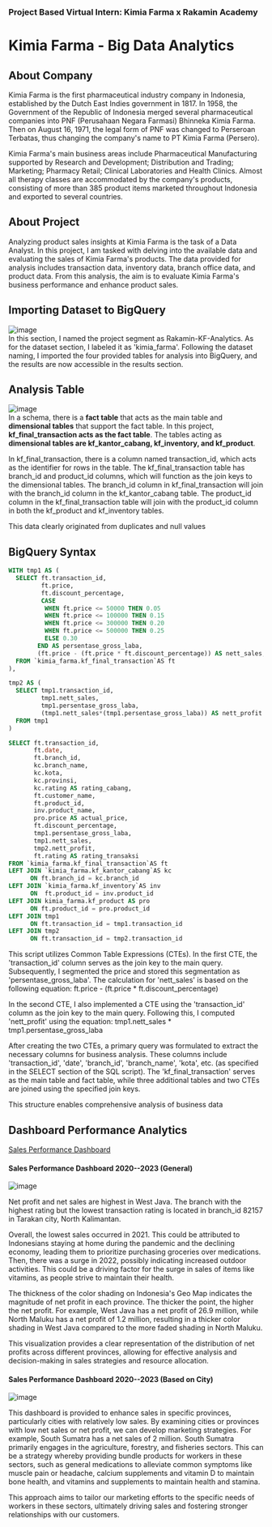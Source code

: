 ### Project Based Virtual Intern: Kimia Farma x Rakamin Academy

# **Kimia Farma - Big Data Analytics**

## About Company
Kimia Farma is the first pharmaceutical industry company in Indonesia, established by the Dutch East Indies government in 1817. In 1958, the Government of the Republic of Indonesia merged several pharmaceutical companies into PNF (Perusahaan Negara Farmasi) Bhinneka Kimia Farma. Then on August 16, 1971, the legal form of PNF was changed to Perseroan Terbatas, thus changing the company's name to PT Kimia Farma (Persero).

Kimia Farma's main business areas include Pharmaceutical Manufacturing supported by Research and Development; Distribution and Trading; Marketing; Pharmacy Retail; Clinical Laboratories and Health Clinics. Almost all therapy classes are accommodated by the company's products, consisting of more than 385 product items marketed throughout Indonesia and exported to several countries.

## About Project
Analyzing product sales insights at Kimia Farma is the task of a Data Analyst. In this project, I am tasked with delving into the available data and evaluating the sales of Kimia Farma's products. The data provided for analysis includes transaction data, inventory data, branch office data, and product data. From this analysis, the aim is to evaluate Kimia Farma's business performance and enhance product sales.

## Importing Dataset to BigQuery
![image](https://github.com/kevinhaposan/About-Me/assets/156397084/ab876d85-eb38-41e9-a812-82cbc2239ff2) <br>
In this section, I named the project segment as Rakamin-KF-Analytics. As for the dataset section, I labeled it as 'kimia_farma'. Following the dataset naming, I imported the four provided tables for analysis into BigQuery, and the results are now accessible in the results section.

## Analysis Table
![image](https://github.com/kevinhaposan/About-Me/assets/156397084/078a3fc9-730c-4741-82e1-0037e1b83268) <br>
In a schema, there is a **fact table** that acts as the main table and **dimensional tables** that support the fact table. In this project, **kf_final_transaction acts as the fact table**. The tables acting as **dimensional tables are kf_kantor_cabang, kf_inventory, and kf_product**.

In kf_final_transaction, there is a column named transaction_id, which acts as the identifier for rows in the table. The kf_final_transaction table has branch_id and product_id columns, which will function as the join keys to the dimensional tables. The branch_id column in kf_final_transaction will join with the branch_id column in the kf_kantor_cabang table. The product_id column in the kf_final_transaction table will join with the product_id column in both the kf_product and kf_inventory tables.

This data clearly originated from duplicates and null values

## **BigQuery Syntax**
```sql
WITH tmp1 AS (
  SELECT ft.transaction_id,
         ft.price,
         ft.discount_percentage,
         CASE
          WHEN ft.price <= 50000 THEN 0.05
          WHEN ft.price <= 100000 THEN 0.15
          WHEN ft.price <= 300000 THEN 0.20
          WHEN ft.price <= 500000 THEN 0.25
          ELSE 0.30
        END AS persentase_gross_laba,
        (ft.price - (ft.price * ft.discount_percentage)) AS nett_sales,
  FROM `kimia_farma.kf_final_transaction`AS ft
),

tmp2 AS (
  SELECT tmp1.transaction_id,
         tmp1.nett_sales,
         tmp1.persentase_gross_laba,
         (tmp1.nett_sales*(tmp1.persentase_gross_laba)) AS nett_profit
  FROM tmp1
)

SELECT ft.transaction_id,
       ft.date,
       ft.branch_id,
       kc.branch_name,
       kc.kota,
       kc.provinsi,
       kc.rating AS rating_cabang,
       ft.customer_name,
       ft.product_id,
       inv.product_name,
       pro.price AS actual_price,
       ft.discount_percentage,
       tmp1.persentase_gross_laba,
       tmp1.nett_sales,
       tmp2.nett_profit,
       ft.rating AS rating_transaksi
FROM `kimia_farma.kf_final_transaction`AS ft
LEFT JOIN `kimia_farma.kf_kantor_cabang`AS kc
      ON ft.branch_id = kc.branch_id
LEFT JOIN `kimia_farma.kf_inventory`AS inv
      ON  ft.product_id = inv.product_id
LEFT JOIN kimia_farma.kf_product AS pro
      ON ft.product_id = pro.product_id
LEFT JOIN tmp1
      ON ft.transaction_id = tmp1.transaction_id
LEFT JOIN tmp2
      ON ft.transaction_id = tmp2.transaction_id
```

This script utilizes Common Table Expressions (CTEs). In the first CTE, the 'transaction_id' column serves as the join key to the main query. Subsequently, I segmented the price and stored this segmentation as 'persentase_gross_laba'. The calculation for 'nett_sales' is based on the following equation:
ft.price - (ft.price * ft.discount_percentage)

In the second CTE, I also implemented a CTE using the 'transaction_id' column as the join key to the main query. Following this, I computed 'nett_profit' using the equation:
tmp1.nett_sales * tmp1.persentase_gross_laba

After creating the two CTEs, a primary query was formulated to extract the necessary columns for business analysis. These columns include 'transaction_id', 'date', 'branch_id', 'branch_name', 'kota', etc. (as specified in the SELECT section of the SQL script). The 'kf_final_transaction' serves as the main table and fact table, while three additional tables and two CTEs are joined using the specified join keys.

This structure enables comprehensive analysis of business data

## **Dashboard Performance Analytics**
[Sales Performance Dashboard](https://lookerstudio.google.com/reporting/8f89e0ca-a5b8-454f-9bd4-8845c374bd6c)

#### **Sales Performance Dashboard 2020--2023 (General)**
![image](https://github.com/kevinhaposan/PBI-Kimia-Farma/assets/156397084/e794e9fe-a006-4620-a3cb-12073988ac5f) <br>

Net profit and net sales are highest in West Java. The branch with the highest rating but the lowest transaction rating is located in branch_id 82157 in Tarakan city, North Kalimantan.

Overall, the lowest sales occurred in 2021. This could be attributed to Indonesians staying at home during the pandemic and the declining economy, leading them to prioritize purchasing groceries over medications. Then, there was a surge in 2022, possibly indicating increased outdoor activities. This could be a driving factor for the surge in sales of items like vitamins, as people strive to maintain their health.

The thickness of the color shading on Indonesia's Geo Map indicates the magnitude of net profit in each province. The thicker the point, the higher the net profit. For example, West Java has a net profit of 26.9 million, while North Maluku has a net profit of 1.2 million, resulting in a thicker color shading in West Java compared to the more faded shading in North Maluku.

This visualization provides a clear representation of the distribution of net profits across different provinces, allowing for effective analysis and decision-making in sales strategies and resource allocation.

#### **Sales Performance Dashboard 2020--2023 (Based on City)**
![image](https://github.com/kevinhaposan/PBI-Kimia-Farma/assets/156397084/c273f4fe-d989-4716-b5d1-68442456ef2f)<br>

This dashboard is provided to enhance sales in specific provinces, particularly cities with relatively low sales. By examining cities or provinces with low net sales or net profit, we can develop marketing strategies. For example, South Sumatra has a net sales of 2 million. South Sumatra primarily engages in the agriculture, forestry, and fisheries sectors. This can be a strategy whereby providing bundle products for workers in these sectors, such as general medications to alleviate common symptoms like muscle pain or headache, calcium supplements and vitamin D to maintain bone health, and vitamins and supplements to maintain health and stamina.

This approach aims to tailor our marketing efforts to the specific needs of workers in these sectors, ultimately driving sales and fostering stronger relationships with our customers.
